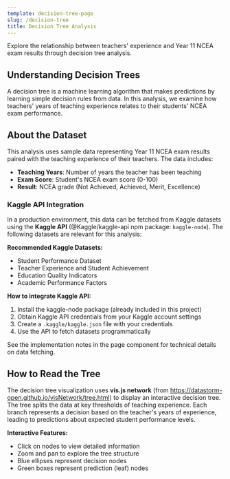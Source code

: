 ```yaml
---
template: decision-tree-page
slug: /decision-tree
title: Decision Tree Analysis
---
```

Explore the relationship between teachers' experience and Year 11 NCEA exam results through decision tree analysis.

## Understanding Decision Trees

A decision tree is a machine learning algorithm that makes predictions by learning simple decision rules from data. In this analysis, we examine how teachers' years of teaching experience relates to their students' NCEA exam performance.

## About the Dataset

This analysis uses sample data representing Year 11 NCEA exam results paired with the teaching experience of their teachers. The data includes:

- **Teaching Years**: Number of years the teacher has been teaching
- **Exam Score**: Student's NCEA exam score (0-100)
- **Result**: NCEA grade (Not Achieved, Achieved, Merit, Excellence)

### Kaggle API Integration

In a production environment, this data can be fetched from Kaggle datasets using the **Kaggle API** (@Kaggle/kaggle-api npm package: `kaggle-node`). The following datasets are relevant for this analysis:

**Recommended Kaggle Datasets:**
- Student Performance Dataset
- Teacher Experience and Student Achievement
- Education Quality Indicators
- Academic Performance Factors

**How to integrate Kaggle API:**

1. Install the kaggle-node package (already included in this project)
2. Obtain Kaggle API credentials from your Kaggle account settings
3. Create a `.kaggle/kaggle.json` file with your credentials
4. Use the API to fetch datasets programmatically

See the implementation notes in the page component for technical details on data fetching.

## How to Read the Tree

The decision tree visualization uses **vis.js network** (from https://datastorm-open.github.io/visNetwork/tree.html) to display an interactive decision tree. The tree splits the data at key thresholds of teaching experience. Each branch represents a decision based on the teacher's years of experience, leading to predictions about expected student performance levels.

**Interactive Features:**
- Click on nodes to view detailed information
- Zoom and pan to explore the tree structure
- Blue ellipses represent decision nodes
- Green boxes represent prediction (leaf) nodes
